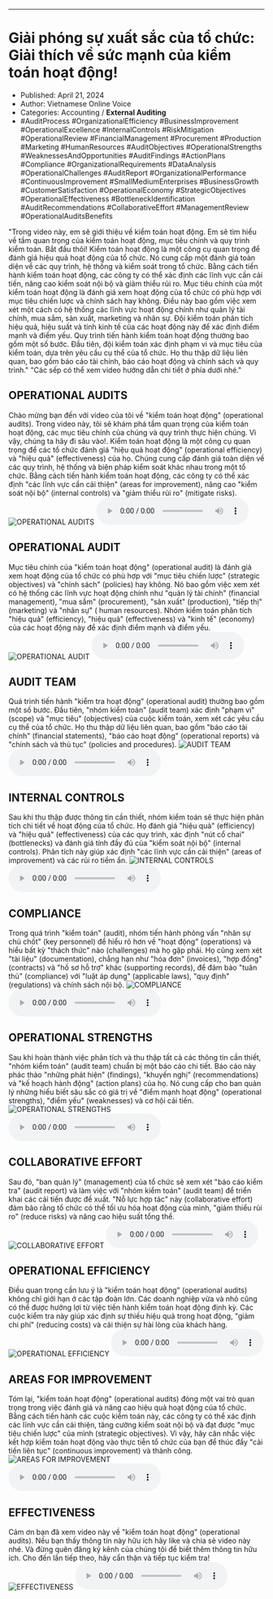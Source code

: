 
---

# Giải phóng sự xuất sắc của tổ chức: Giải thích về sức mạnh của kiểm toán hoạt động!

- Published: April 21, 2024
- Author: Vietnamese Online Voice
- Categories: Accounting / **External Auditing**
- #AuditProcess #OrganizationalEfficiency #BusinessImprovement #OperationalExcellence #InternalControls #RiskMitigation #OperationalReview #FinancialManagement #Procurement #Production #Marketing #HumanResources #AuditObjectives #OperationalStrengths #WeaknessesAndOpportunities #AuditFindings #ActionPlans #Compliance #OrganizationalRequirements #DataAnalysis #OperationalChallenges #AuditReport #OrganizationalPerformance #ContinuousImprovement #SmallMediumEnterprises #BusinessGrowth #CustomerSatisfaction #OperationalEconomy #StrategicObjectives #OperationalEffectiveness #BottleneckIdentification #AuditRecommendations #CollaborativeEffort #ManagementReview #OperationalAuditsBenefits

"Trong video này, em sẽ giới thiệu về kiểm toán hoạt động. Em sẽ tìm hiểu về tầm quan trọng của kiểm toán hoạt động, mục tiêu chính và quy trình kiểm toán. Bắt đầu thôi! Kiểm toán hoạt động là một công cụ quan trọng để đánh giá hiệu quả hoạt động của tổ chức. Nó cung cấp một đánh giá toàn diện về các quy trình, hệ thống và kiểm soát trong tổ chức. Bằng cách tiến hành kiểm toán hoạt động, các công ty có thể xác định các lĩnh vực cần cải tiến, nâng cao kiểm soát nội bộ và giảm thiểu rủi ro. Mục tiêu chính của một kiểm toán hoạt động là đánh giá xem hoạt động của tổ chức có phù hợp với mục tiêu chiến lược và chính sách hay không. Điều này bao gồm việc xem xét một cách có hệ thống các lĩnh vực hoạt động chính như quản lý tài chính, mua sắm, sản xuất, marketing và nhân sự. Đội kiểm toán phân tích hiệu quả, hiệu suất và tính kinh tế của các hoạt động này để xác định điểm mạnh và điểm yếu. Quy trình tiến hành kiểm toán hoạt động thường bao gồm một số bước. Đầu tiên, đội kiểm toán xác định phạm vi và mục tiêu của kiểm toán, dựa trên yêu cầu cụ thể của tổ chức. Họ thu thập dữ liệu liên quan, bao gồm báo cáo tài chính, báo cáo hoạt động và chính sách và quy trình." "Các sếp có thể xem video hướng dẫn chi tiết ở phía dưới nhé."


## OPERATIONAL AUDITS

Chào mừng bạn đến với video của tôi về "kiểm toán hoạt động" (operational audits). Trong video này, tôi sẽ khám phá tầm quan trọng của kiểm toán hoạt động, các mục tiêu chính của chúng và quy trình thực hiện chúng. Vì vậy, chúng ta hãy đi sâu vào!. Kiểm toán hoạt động là một công cụ quan trọng để các tổ chức đánh giá "hiệu quả hoạt động" (operational efficiency) và "hiệu quả" (effectiveness) của họ. Chúng cung cấp đánh giá toàn diện về các quy trình, hệ thống và biện pháp kiểm soát khác nhau trong một tổ chức. Bằng cách tiến hành kiểm toán hoạt động, các công ty có thể xác định "các lĩnh vực cần cải thiện" (areas for improvement), nâng cao "kiểm soát nội bộ" (internal controls) và "giảm thiểu rủi ro" (mitigate risks).
![OPERATIONAL AUDITS](https://http-archiver-apis-production-80.schnworks.com/storage/images/transitions/2024-04-21/transition-26874690014-Montserrat-Regular-9C27B0.jpg)
<audio controls>
    <source src="https://http-archiver-apis-production-80.schnworks.com/storage/audio/file-8109071392.mp3" type="audio/mpeg">
</audio>



## OPERATIONAL AUDIT

Mục tiêu chính của "kiểm toán hoạt động" (operational audit) là đánh giá xem hoạt động của tổ chức có phù hợp với "mục tiêu chiến lược" (strategic objectives) và "chính sách" (policies) hay không. Nó bao gồm việc xem xét có hệ thống các lĩnh vực hoạt động chính như "quản lý tài chính" (financial management), "mua sắm" (procurement), "sản xuất" (production), "tiếp thị" (marketing) và "nhân sự" ( human resources). Nhóm kiểm toán phân tích "hiệu quả" (efficiency), "hiệu quả" (effectiveness) và "kinh tế" (economy) của các hoạt động này để xác định điểm mạnh và điểm yếu.
![OPERATIONAL AUDIT](https://http-archiver-apis-production-80.schnworks.com/storage/images/transitions/2024-04-21/transition--58395605303-Montserrat-Bold-283593.jpg)
<audio controls>
    <source src="https://http-archiver-apis-production-80.schnworks.com/storage/audio/file-30954555520.mp3" type="audio/mpeg">
</audio>



## AUDIT TEAM

Quá trình tiến hành "kiểm tra hoạt động" (operational audit) thường bao gồm một số bước. Đầu tiên, "nhóm kiểm toán" (audit team) xác định "phạm vi" (scope) và "mục tiêu" (objectives) của cuộc kiểm toán, xem xét các yêu cầu cụ thể của tổ chức. Họ thu thập dữ liệu liên quan, bao gồm "báo cáo tài chính" (financial statements), "báo cáo hoạt động" (operational reports) và "chính sách và thủ tục" (policies and procedures).
![AUDIT TEAM](https://http-archiver-apis-production-80.schnworks.com/storage/images/transitions/2024-04-21/transition--9742964958-Montserrat-ExtraBold-880E4F.jpg)
<audio controls>
    <source src="https://http-archiver-apis-production-80.schnworks.com/storage/audio/file-18871802972.mp3" type="audio/mpeg">
</audio>



## INTERNAL CONTROLS

Sau khi thu thập được thông tin cần thiết, nhóm kiểm toán sẽ thực hiện phân tích chi tiết về hoạt động của tổ chức. Họ đánh giá "hiệu quả" (efficiency) và "hiệu quả" (effectiveness) của các quy trình, xác định "nút cổ chai" (bottlenecks) và đánh giá tính đầy đủ của "kiểm soát nội bộ" (internal controls). Phân tích này giúp xác định "các lĩnh vực cần cải thiện" (areas of improvement) và các rủi ro tiềm ẩn.
![INTERNAL CONTROLS](https://http-archiver-apis-production-80.schnworks.com/storage/images/transitions/2024-04-21/transition-43187813408-Montserrat-SemiBold-673AB7.jpg)
<audio controls>
    <source src="https://http-archiver-apis-production-80.schnworks.com/storage/audio/file-40404546400.mp3" type="audio/mpeg">
</audio>



## COMPLIANCE

Trong quá trình "kiểm toán" (audit), nhóm tiến hành phỏng vấn "nhân sự chủ chốt" (key personnel) để hiểu rõ hơn về "hoạt động" (operations) và hiểu bất kỳ "thách thức" nào (challenges) mà họ gặp phải. Họ cũng xem xét "tài liệu" (documentation), chẳng hạn như "hóa đơn" (invoices), "hợp đồng" (contracts) và "hồ sơ hỗ trợ" khác (supporting records), để đảm bảo "tuân thủ" (compliance) với "luật áp dụng" (applicable laws), "quy định" (regulations) và chính sách nội bộ.
![COMPLIANCE](https://http-archiver-apis-production-80.schnworks.com/storage/images/transitions/2024-04-21/transition--7313181892-Montserrat-Regular-7B1FA2.jpg)
<audio controls>
    <source src="https://http-archiver-apis-production-80.schnworks.com/storage/audio/file-1850530071.mp3" type="audio/mpeg">
</audio>



## OPERATIONAL STRENGTHS

Sau khi hoàn thành việc phân tích và thu thập tất cả các thông tin cần thiết, "nhóm kiểm toán" (audit team) chuẩn bị một báo cáo chi tiết. Báo cáo này phác thảo "những phát hiện" (findings), "khuyến nghị" (recommendations) và "kế hoạch hành động" (action plans) của họ. Nó cung cấp cho ban quản lý những hiểu biết sâu sắc có giá trị về "điểm mạnh hoạt động" (operational strengths), "điểm yếu" (weaknesses) và cơ hội cải tiến.
![OPERATIONAL STRENGTHS](https://http-archiver-apis-production-80.schnworks.com/storage/images/transitions/2024-04-21/transition-26129020946-Montserrat-ExtraBold-283593.jpg)
<audio controls>
    <source src="https://http-archiver-apis-production-80.schnworks.com/storage/audio/file-12373392765.mp3" type="audio/mpeg">
</audio>



## COLLABORATIVE EFFORT

Sau đó, "ban quản lý" (management) của tổ chức sẽ xem xét "báo cáo kiểm tra" (audit report) và làm việc với "nhóm kiểm toán" (audit team) để triển khai các cải tiến được đề xuất. "Nỗ lực hợp tác" này (collaborative effort) đảm bảo rằng tổ chức có thể tối ưu hóa hoạt động của mình, "giảm thiểu rủi ro" (reduce risks) và nâng cao hiệu suất tổng thể.
![COLLABORATIVE EFFORT](https://http-archiver-apis-production-80.schnworks.com/storage/images/transitions/2024-04-21/transition--17771277311-Montserrat-Thin-1A237E.jpg)
<audio controls>
    <source src="https://http-archiver-apis-production-80.schnworks.com/storage/audio/file-2395325127.mp3" type="audio/mpeg">
</audio>



## OPERATIONAL EFFICIENCY

Điều quan trọng cần lưu ý là "kiểm toán hoạt động" (operational audits) không chỉ giới hạn ở các tập đoàn lớn. Các doanh nghiệp vừa và nhỏ cũng có thể được hưởng lợi từ việc tiến hành kiểm toán hoạt động định kỳ. Các cuộc kiểm tra này giúp xác định sự thiếu hiệu quả trong hoạt động, "giảm chi phí" (reducing costs) và cải thiện sự hài lòng của khách hàng.
![OPERATIONAL EFFICIENCY](https://http-archiver-apis-production-80.schnworks.com/storage/images/transitions/2024-04-21/transition--32402324312-Montserrat-Black-512DA8.jpg)
<audio controls>
    <source src="https://http-archiver-apis-production-80.schnworks.com/storage/audio/file-25325503038.mp3" type="audio/mpeg">
</audio>



## AREAS FOR IMPROVEMENT

Tóm lại, "kiểm toán hoạt động" (operational audits) đóng một vai trò quan trọng trong việc đánh giá và nâng cao hiệu quả hoạt động của tổ chức. Bằng cách tiến hành các cuộc kiểm toán này, các công ty có thể xác định các lĩnh vực cần cải thiện, tăng cường kiểm soát nội bộ và đạt được "mục tiêu chiến lược" của mình (strategic objectives). Vì vậy, hãy cân nhắc việc kết hợp kiểm toán hoạt động vào thực tiễn tổ chức của bạn để thúc đẩy "cải tiến liên tục" (continuous improvement) và thành công.
![AREAS FOR IMPROVEMENT](https://http-archiver-apis-production-80.schnworks.com/storage/images/transitions/2024-04-21/transition-7759264831-Montserrat-SemiBold-880E4F.jpg)
<audio controls>
    <source src="https://http-archiver-apis-production-80.schnworks.com/storage/audio/file-20819349392.mp3" type="audio/mpeg">
</audio>



## EFFECTIVENESS

Cảm ơn bạn đã xem video này về "kiểm toán hoạt động" (operational audits). Nếu bạn thấy thông tin này hữu ích hãy like và chia sẻ video này nhé. Và đừng quên đăng ký kênh của chúng tôi để biết thêm thông tin hữu ích. Cho đến lần tiếp theo, hãy cẩn thận và tiếp tục kiểm tra!
![EFFECTIVENESS](https://http-archiver-apis-production-80.schnworks.com/storage/images/transitions/2024-04-21/transition-31211559526-Montserrat-SemiBold-673AB7.jpg)
<audio controls>
    <source src="https://http-archiver-apis-production-80.schnworks.com/storage/audio/file-12017832153.mp3" type="audio/mpeg">
</audio>

